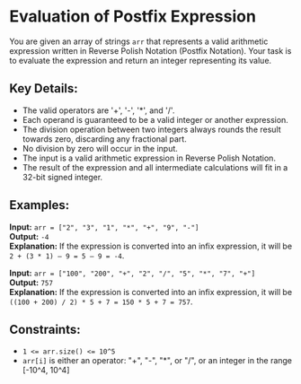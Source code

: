 # Evaluation of Postfix Expression

You are given an array of strings `arr` that represents a valid arithmetic expression written in Reverse Polish Notation (Postfix Notation). Your task is to evaluate the expression and return an integer representing its value.

## Key Details:

- The valid operators are '+', '-', '*', and '/'.
- Each operand is guaranteed to be a valid integer or another expression.
- The division operation between two integers always rounds the result towards zero, discarding any fractional part.
- No division by zero will occur in the input.
- The input is a valid arithmetic expression in Reverse Polish Notation.
- The result of the expression and all intermediate calculations will fit in a 32-bit signed integer.

## Examples:

**Input:** `arr = ["2", "3", "1", "*", "+", "9", "-"]`  
**Output:** `-4`  
**Explanation:** If the expression is converted into an infix expression, it will be `2 + (3 * 1) – 9 = 5 – 9 = -4`.

**Input:** `arr = ["100", "200", "+", "2", "/", "5", "*", "7", "+"]`  
**Output:** `757`  
**Explanation:** If the expression is converted into an infix expression, it will be `((100 + 200) / 2) * 5 + 7 = 150 * 5 + 7 = 757`.

## Constraints:

- `1 <= arr.size() <= 10^5`
- `arr[i]` is either an operator: "+", "-", "*", or "/", or an integer in the range [-10^4, 10^4]